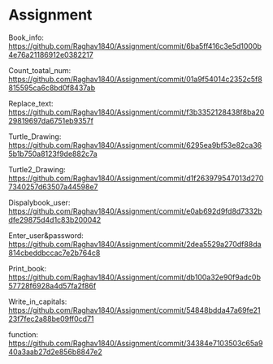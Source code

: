 # Assignment
Book_info: https://github.com/Raghav1840/Assignment/commit/6ba5ff416c3e5d1000b4e76a21186912e0382217

Count_toatal_num: https://github.com/Raghav1840/Assignment/commit/01a9f54014c2352c5f8815595ca6c8bd0f8437ab

Replace_text: https://github.com/Raghav1840/Assignment/commit/f3b3352128438f8ba2029819697da6751eb9357f

Turtle_Drawing: https://github.com/Raghav1840/Assignment/commit/6295ea9bf53e82ca365b1b750a8123f9de882c7a 

Turtle2_Drawing: https://github.com/Raghav1840/Assignment/commit/d1f263979547013d2707340257d63507a44598e7 

Dispalybook_user: https://github.com/Raghav1840/Assignment/commit/e0ab692d9fd8d7332bdfe29875d4d1c83b200042 

Enter_user&password: https://github.com/Raghav1840/Assignment/commit/2dea5529a270df88da814cbeddbccac7e2b764c8 

Print_book: https://github.com/Raghav1840/Assignment/commit/db100a32e90f9adc0b57728f6928a4d57fa2f86f 

Write_in_capitals: https://github.com/Raghav1840/Assignment/commit/54848bdda47a69fe2123f7fec2a88be09ff0cd71 

function: https://github.com/Raghav1840/Assignment/commit/34384e7103503c65a940a3aab27d2e856b8847e2
